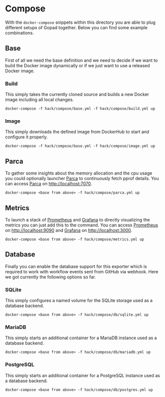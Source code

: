 # Compose

With the `docker-compose` snippets within this directory you are able to plug
different setups of Gopad together. Below you can find some example
combinations.

## Base

First of all we need the base definition and we need to decide if we want to
build the Docker image dynamically or if we just want to use a released Docker
image.

### Build

This simply takes the currently cloned source and builds a new Docker image
including all local changes.

```console
docker-compose -f hack/compose/base.yml -f hack/compose/build.yml up
```

### Image

This simply downloads the defined image from DockerHub to  start and configure
it properly.

```console
docker-compose -f hack/compose/base.yml -f hack/compose/image.yml up
```

## Parca

To gather some insights about the memory allocation and the cpu usage you could
optionally launcher [Parca][parca] to continuously fetch pprof details. You can
access [Parca][parca] on [http://localhost:7070](http://localhost:7070).

```console
docker-compose <base from above> -f hack/compose/parca.yml up
```

## Metrics

To launch a stack of [Prometheus][prometheus] and [Grafana][grafana] to directly
visualizing the metrics you can just add this to the command. You can access
[Prometheus][prometheus] on [http://localhost:9090](http://localhost:9090) and
[Grafana][grafana] on [http://localhost:3000](http://localhost:3000).

```console
docker-compose <base from above> -f hack/compose/metrics.yml up
```

## Database

Finally you can enable the database support for this exporter which is required
to work with workflow events sent from GitHub via webhook. Here we got currently
the following options so far.

### SQLite

This simply configures a named volume for the SQLite storage used as a database
backend.

```console
docker-compose <base from above> -f hack/compose/db/sqlite.yml up
```

### MariaDB

This simply starts an additional container for a MariaDB instance used as a
database backend.

```console
docker-compose <base from above> -f hack/compose/db/mariadb.yml up
```

### PostgreSQL

This simply starts an additional container for a PostgreSQL instance used as a
database backend.

```console
docker-compose <base from above> -f hack/compose/db/postgres.yml up
```

[parca]: https://www.parca.dev/
[prometheus]: https://prometheus.io/
[grafana]: https://grafana.com/
